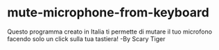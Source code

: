 # mute-microphone-from-keyboard
Questo programma creato in Italia ti permette di mutare il tuo microfono facendo solo un click sulla tua tastiera!
-By Scary Tiger
